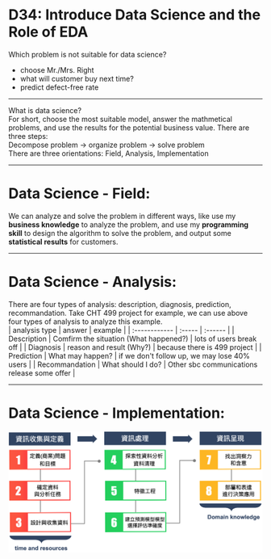 # D34: Introduce Data Science and the Role of EDA

Which problem is not suitable for data science?<br>
- choose Mr./Mrs. Right
- what will customer buy next time?
- predict defect-free rate
* * *
What is data science?<br>
For short, choose the most suitable model, answer the mathmetical problems, and use the results for the potential business value. There are three steps:<br>
Decompose problem -> organize problem -> solve problem<br>
There are three orientations: Field, Analysis, Implementation<br>

* * *
# Data Science - Field:
We can analyze and solve the problem in different ways, like use my **business knowledge** to analyze the problem, and use my **programming skill** to design the algorithm to solve the problem, and output some **statistical results** for customers.

* * *
# Data Science - Analysis:
There are four types of analysis: description, diagnosis, prediction, recommandation. Take CHT 499 project for example, we can use above four types of analysis to analyze this example.<br>
| analysis type | answer | example |
| :------------ | :----- | :------ |
| Description | Comfirm the situation (What happened?) | lots of users break off |
| Diagnosis | reason and result (Why?) | because there is 499 project |
| Prediction | What may happen? | if we don't follow up, we may lose 40% users |
| Recommandation | What should I do? | Other sbc communications release some offer |

* * *
# Data Science - Implementation:
![plot](implementation_fig.png)












